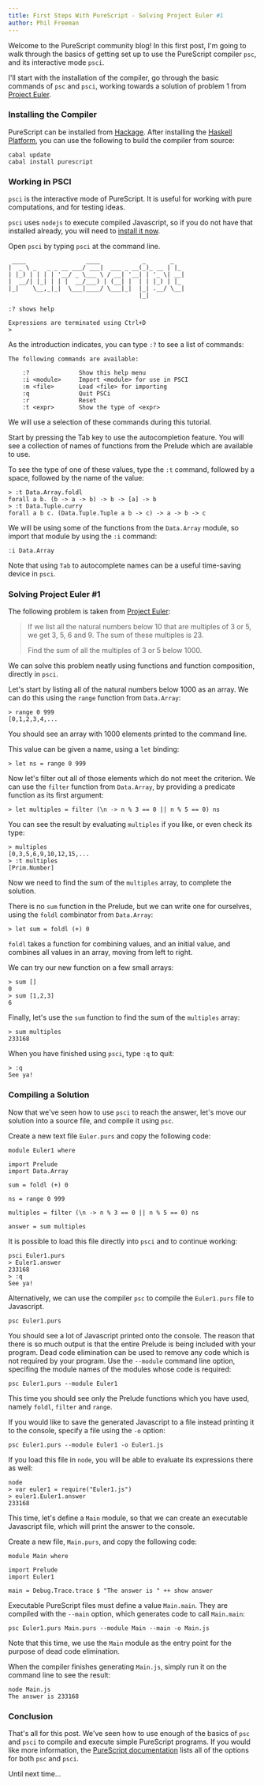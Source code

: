```yaml
---
title: First Steps With PureScript - Solving Project Euler #1
author: Phil Freeman
---
```


Welcome to the PureScript community blog! In this first post, I'm going to walk through the basics of getting set up to use the PureScript compiler `psc`, and its interactive mode `psci`.

I'll start with the installation of the compiler, go through the basic commands of `psc` and `psci`, working towards a solution of problem 1 from [Project Euler](http://projecteuler.net/problem=1).

### Installing the Compiler

PureScript can be installed from [Hackage](http://hackage.haskell.org/package/purescript). After installing the [Haskell Platform](http://www.haskell.org/platform), you can use the following to build the compiler from source:

    cabal update
    cabal install purescript

### Working in PSCI

`psci` is the interactive mode of PureScript. It is useful for working with pure computations, and for testing ideas.

`psci` uses `nodejs` to execute compiled Javascript, so if you do not have that installed already, you will need to [install it now](http://nodejs.org).

Open `psci` by typing `psci` at the command line.

     ____                 ____            _       _   
    |  _ \ _   _ _ __ ___/ ___|  ___ _ __(_)_ __ | |_ 
    | |_) | | | | '__/ _ \___ \ / __| '__| | '_ \| __|
    |  __/| |_| | | |  __/___) | (__| |  | | |_) | |_ 
    |_|    \__,_|_|  \___|____/ \___|_|  |_| .__/ \__|
                                         |_|        
    
    :? shows help

    Expressions are terminated using Ctrl+D
    >

As the introduction indicates, you can type `:?` to see a list of commands:

    The following commands are available:
    
        :?              Show this help menu
        :i <module>     Import <module> for use in PSCI
        :m <file>       Load <file> for importing
        :q              Quit PSCi
        :r              Reset
        :t <expr>       Show the type of <expr>

We will use a selection of these commands during this tutorial.

Start by pressing the Tab key to use the autocompletion feature. You will see a collection of names of functions from the Prelude which are available to use.

To see the type of one of these values, type the `:t` command, followed by a space, followed by the name of the value:

    > :t Data.Array.foldl
    forall a b. (b -> a -> b) -> b -> [a] -> b
    > :t Data.Tuple.curry
    forall a b c. (Data.Tuple.Tuple a b -> c) -> a -> b -> c

We will be using some of the functions from the `Data.Array` module, so import that module by using the `:i` command:

    :i Data.Array

Note that using `Tab` to autocomplete names can be a useful time-saving device in `psci`.

### Solving Project Euler #1

The following problem is taken from [Project Euler](http://projecteuler.net/problem=1):
 
> If we list all the natural numbers below 10 that are multiples of 3 or 5, we get 3, 5, 6 and 9. The sum of these multiples is 23.
>
> Find the sum of all the multiples of 3 or 5 below 1000.

We can solve this problem neatly using functions and function composition, directly in `psci`.

Let's start by listing all of the natural numbers below 1000 as an array. We can do this using the `range` function from `Data.Array`:

    > range 0 999
    [0,1,2,3,4,...

You should see an array with 1000 elements printed to the command line.

This value can be given a name, using a `let` binding:

    > let ns = range 0 999

Now let's filter out all of those elements which do not meet the criterion. We can use the `filter` function from `Data.Array`, by providing a predicate function as its first argument:

    > let multiples = filter (\n -> n % 3 == 0 || n % 5 == 0) ns

You can see the result by evaluating `multiples` if you like, or even check its type:

    > multiples
    [0,3,5,6,9,10,12,15,...
    > :t multiples
    [Prim.Number]

Now we need to find the sum of the `multiples` array, to complete the solution.

There is no `sum` function in the Prelude, but we can write one for ourselves, using the `foldl` combinator from `Data.Array`:

    > let sum = foldl (+) 0

`foldl` takes a function for combining values, and an initial value, and combines all values in an array, moving from left to right.

We can try our new function on a few small arrays:

    > sum [] 
    0
    > sum [1,2,3]  
    6

Finally, let's use the `sum` function to find the sum of the `multiples` array:

    > sum multiples
    233168

When you have finished using `psci`, type `:q` to quit:

    > :q
    See ya!

### Compiling a Solution

Now that we've seen how to use `psci` to reach the answer, let's move our solution into a source file, and compile it using `psc`.

Create a new text file `Euler.purs` and copy the following code:

    module Euler1 where

    import Prelude
    import Data.Array

    sum = foldl (+) 0
    
    ns = range 0 999

    multiples = filter (\n -> n % 3 == 0 || n % 5 == 0) ns

    answer = sum multiples

It is possible to load this file directly into `psci` and to continue working:

    psci Euler1.purs
    > Euler1.answer
    233168
    > :q
    See ya!

Alternatively, we can use the compiler `psc` to compile the `Euler1.purs` file to Javascript.

    psc Euler1.purs

You should see a lot of Javascript printed onto the console. The reason that there is so much output is that the entire Prelude is being included with your program. Dead code elimination can be used to remove any code which is not required by your program. Use the `--module` command line option, specifing the module names of the modules whose code is required:

    psc Euler1.purs --module Euler1

This time you should see only the Prelude functions which you have used, namely `foldl`, `filter` and `range`.

If you would like to save the generated Javascript to a file instead printing it to the console, specify a file using the `-o` option:

    psc Euler1.purs --module Euler1 -o Euler1.js

If you load this file in `node`, you will be able to evaluate its expressions there as well:

    node
    > var euler1 = require("Euler1.js")
    > euler1.Euler1.answer
    233168

This time, let's define a `Main` module, so that we can create an executable Javascript file, which will print the answer to the console.

Create a new file, `Main.purs`, and copy the following code:

    module Main where

    import Prelude
    import Euler1 

    main = Debug.Trace.trace $ "The answer is " ++ show answer

Executable PureScript files must define a value `Main.main`. They are compiled with the `--main` option, which generates code to call `Main.main`:

    psc Euler1.purs Main.purs --module Main --main -o Main.js

Note that this time, we use the `Main` module as the entry point for the purpose of dead code elimination.

When the compiler finishes generating `Main.js`, simply run it on the command line to see the result:

    node Main.js
    The answer is 233168

### Conclusion

That's all for this post. We've seen how to use enough of the basics of `psc` and `psci` to compile and execute simple PureScript programs. If you would like more information, the [PureScript documentation](http://docs.purescript.org) lists all of the options for both `psc` and `psci`.

Until next time\...
